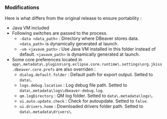 ### Modifications

Here is what differs from the original release to ensure portability :

* Java VM included
* Following switches are passed to the process.
  * `-data <data_path>` : Directory where DBeaver stores data. `<data_path>` is dynamically generated at launch.
  * `-vm <javavm_path>` : Use Java VM installed in this folder instead of default. `<javavm_path>` is dynamically generated at launch.
* Some core preferences located in `app\.metadata\.plugins\org.eclipse.core.runtime\.settings\org.jkiss.dbeaver.core.prefs` are also overriden :
  * `dialog.default.folder` : Default path for export output. Setted to `data\`.
  * `logs.debug.location` : Log debug file path. Setted to `data\.metadata\logs\dbeaver-debug.log`.
  * `qm.logDirectory` : QM log folder. Setted to `data\.metadata\logs\`.
  * `ui.auto.update.check` : Check for autoupdate. Setted to `false`.
  * `ui.drivers.home` : Downloaded drivers folder path. Setted to `data\.metadata\drivers\`.
